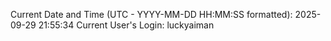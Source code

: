 Current Date and Time (UTC - YYYY-MM-DD HH:MM:SS formatted): 2025-09-29 21:55:34
Current User's Login: luckyaiman

